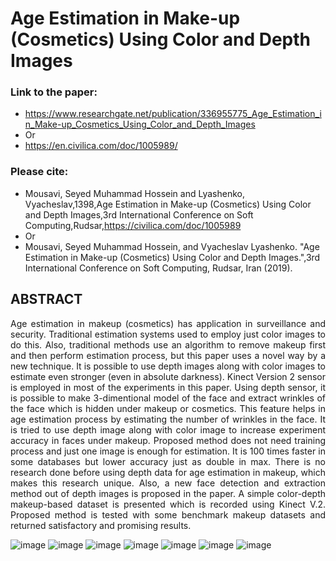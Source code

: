 # Age Estimation in Make-up (Cosmetics) Using Color and Depth Images

### Link to the paper:
- https://www.researchgate.net/publication/336955775_Age_Estimation_in_Make-up_Cosmetics_Using_Color_and_Depth_Images
- Or
- https://en.civilica.com/doc/1005989/
### Please cite:
- Mousavi, Seyed Muhammad Hossein and Lyashenko, Vyacheslav,1398,Age Estimation in Make-up (Cosmetics) Using Color and Depth Images,3rd International Conference on Soft Computing,Rudsar,https://civilica.com/doc/1005989
- Or
- Mousavi, Seyed Muhammad Hossein, and Vyacheslav Lyashenko. "Age Estimation in Make-up (Cosmetics) Using Color and Depth Images.",3rd International Conference on Soft Computing, Rudsar, Iran (2019).

## ABSTRACT

<div align="justify">

Age estimation in makeup (cosmetics) has application in surveillance and security. Traditional estimation systems used to employ just color images to do this. Also, traditional methods use an algorithm to remove makeup first and then perform estimation process, but this paper uses a novel way by a new technique. It is possible to use depth images along with color images to estimate even stronger (even in absolute darkness). Kinect Version 2 sensor is employed in most of the experiments in this paper. Using depth sensor, it is possible to make 3-dimentional model of the face and extract wrinkles of the face which is hidden under makeup or cosmetics. This feature helps in age estimation process by estimating the number of wrinkles in the face. It is tried to use depth image along with color image to increase experiment accuracy in faces under makeup. Proposed method does not need training process and just one image is enough for estimation. It is 100 times faster in some databases but lower accuracy just as double in max. There is no research done before using depth data for age estimation in makeup, which makes this research unique. Also, a new face detection and extraction method out of depth images is proposed in the paper. A simple color-depth makeup-based dataset is presented which is recorded using Kinect V.2. Proposed method is tested with some benchmark makeup datasets and returned satisfactory and promising results.

</div>

![image](https://github.com/user-attachments/assets/96031ffa-f259-4d4e-9642-e37a71f1a8f2)
![image](https://github.com/user-attachments/assets/0cc8fef8-e86f-4094-b241-6b19bc702759)
![image](https://github.com/user-attachments/assets/5c45bde9-c290-4141-bca3-a920034f20fb)
![image](https://github.com/user-attachments/assets/67b013c0-dfc7-4bb8-b90d-77969c015396)
![image](https://github.com/user-attachments/assets/e6f08fba-655d-4339-a969-4f4f0950d674)
![image](https://github.com/user-attachments/assets/a3939050-1d89-4aef-be8f-7a407c42bc07)
![image](https://github.com/user-attachments/assets/c255ae24-48ed-41c9-844a-adfb9c2914ed)
